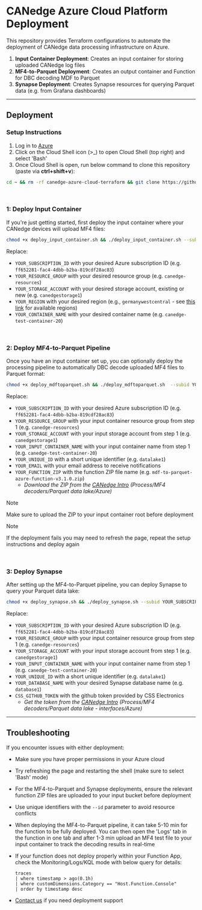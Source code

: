 # CANedge Azure Cloud Platform Deployment

This repository provides Terraform configurations to automate the deployment of CANedge data processing infrastructure on Azure.

1. **Input Container Deployment**: Creates an input container for storing uploaded CANedge log files
2. **MF4-to-Parquet Deployment**: Creates an output container and Function for DBC decoding MDF to Parquet
3. **Synapse Deployment**: Creates Synapse resources for querying Parquet data (e.g. from Grafana dashboards)

----------

## Deployment

### Setup Instructions

1. Log in to [Azure](https://portal.azure.com/#home)
3. Click on the Cloud Shell icon (>_) to open Cloud Shell (top right) and select 'Bash'
4. Once Cloud Shell is open, run below command to clone this repository (paste via **ctrl+shift+v**):

```bash
cd ~ && rm -rf canedge-azure-cloud-terraform && git clone https://github.com/CSS-Electronics/canedge-azure-cloud-terraform.git && cd canedge-azure-cloud-terraform
```


&nbsp;

### 1: Deploy Input Container

If you're just getting started, first deploy the input container where your CANedge devices will upload MF4 files:

```bash
chmod +x deploy_input_container.sh && ./deploy_input_container.sh --subid YOUR_SUBSCRIPTION_ID  --resourcegroup YOUR_RESOURCE_GROUP --storageaccount YOUR_STORAGE_ACCOUNT --region YOUR_REGION --container YOUR_CONTAINER_NAME
```

Replace:
- `YOUR_SUBSCRIPTION_ID` with your desired Azure subscription ID (e.g. `ff652281-fac4-4dbb-b2ba-819cdf28ac83`)
- `YOUR_RESOURCE_GROUP` with your desired resource group (e.g. `canedge-resources`)
- `YOUR_STORAGE_ACCOUNT` with your desired storage account, existing or new (e.g. `canedgestorage1`)
- `YOUR_REGION` with your desired region (e.g., `germanywestcentral` - see [this link](https://azuretracks.com/2021/04/current-azure-region-names-reference/) for available regions)
- `YOUR_CONTAINER_NAME` with your desired container name (e.g. `canedge-test-container-20`)

&nbsp;

### 2: Deploy MF4-to-Parquet Pipeline

Once you have an input container set up, you can optionally deploy the processing pipeline to automatically DBC decode uploaded MF4 files to Parquet format:

```bash
chmod +x deploy_mdftoparquet.sh && ./deploy_mdftoparquet.sh  --subid YOUR_SUBSCRIPTION_ID --resourcegroup YOUR_RESOURCE_GROUP --storageaccount YOUR_STORAGE_ACCOUNT --container YOUR_INPUT_CONTAINER_NAME --id YOUR_UNIQUE_ID --email YOUR_EMAIL--zip YOUR_FUNCTION_ZIP

```

Replace:
- `YOUR_SUBSCRIPTION_ID` with your desired Azure subscription ID (e.g. `ff652281-fac4-4dbb-b2ba-819cdf28ac83`)
- `YOUR_RESOURCE_GROUP` with your input container resource group from step 1 (e.g. `canedge-resources`)
- `YOUR_STORAGE_ACCOUNT` with your input storage account from step 1 (e.g. `canedgestorage1`)
- `YOUR_INPUT_CONTAINER_NAME` with your input container name from step 1 (e.g. `canedge-test-container-20`)
- `YOUR_UNIQUE_ID` with a short unique identifier (e.g. `datalake1`)
- `YOUR_EMAIL` with your email address to receive notifications
- `YOUR_FUNCTION_ZIP` with the function ZIP file name (e.g. `mdf-to-parquet-azure-function-v3.1.0.zip`)
  - *Download the ZIP from the [CANedge Intro](https://www.csselectronics.com/pages/can-bus-hardware-software-docs) (Process/MF4 decoders/Parquet data lake/Azure)*


> [!NOTE]  
> Make sure to upload the ZIP to your input container root before deployment 

> [!NOTE]  
> If the deployment fails you may need to refresh the page, repeat the setup instructions and deploy again

&nbsp;


### 3: Deploy Synapse

After setting up the MF4-to-Parquet pipeline, you can deploy Synapse to query your Parquet data lake:

```bash
chmod +x deploy_synapse.sh && ./deploy_synapse.sh --subid YOUR_SUBSCRIPTION_ID --resourcegroup YOUR_RESOURCE_GROUP --storageaccount YOUR_STORAGE_ACCOUNT --container YOUR_INPUT_CONTAINER_NAME --id YOUR_UNIQUE_ID --database YOUR_DATABASE_NAME --github-token CSS_GITHUB_TOKEN

```

Replace:
- `YOUR_SUBSCRIPTION_ID` with your desired Azure subscription ID (e.g. `ff652281-fac4-4dbb-b2ba-819cdf28ac83`)
- `YOUR_RESOURCE_GROUP` with your input container resource group from step 1 (e.g. `canedge-resources`)
- `YOUR_STORAGE_ACCOUNT` with your input storage account from step 1 (e.g. `canedgestorage1`)
- `YOUR_INPUT_CONTAINER_NAME` with your input container name from step 1 (e.g. `canedge-test-container-20`)
- `YOUR_UNIQUE_ID` with a short unique identifier (e.g. `datalake1`)
- `YOUR_DATABASE_NAME` with your desired Synapse database name (e.g. `database1`)
- `CSS_GITHUB_TOKEN` with the github token provided by CSS Electronics
  - *Get the token from the [CANedge Intro](https://www.csselectronics.com/pages/can-bus-hardware-software-docs) (Process/MF4 decoders/Parquet data lake - interfaces/Azure)*
----------

## Troubleshooting

If you encounter issues with either deployment:

- Make sure you have proper permissions in your Azure cloud
- Try refreshing the page and restarting the shell (make sure to select 'Bash' mode)
- For the MF4-to-Parquet and Synapse deployments, ensure the relevant function ZIP files are uploaded to your input bucket before deployment
- Use unique identifiers with the `--id` parameter to avoid resource conflicts
- When deploying the MF4-to-Parquet pipeline, it can take 5-10 min for the function to be fully deployed. You can then open the 'Logs' tab in the function in one tab and after 1-3 min upload an MF4 test file to your input container to track the decoding results in real-time
- If your function does not deploy properly within your Function App, check the Monitoring/Logs/KQL mode with below query for details:

  ```
  traces
  | where timestamp > ago(0.1h)
  | where customDimensions.Category == "Host.Function.Console"
  | order by timestamp desc
  ```

- [Contact us](https://www.csselectronics.com/pages/contact-us) if you need deployment support
